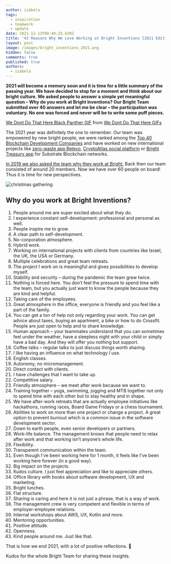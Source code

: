 ```yaml
---
author: izabela
tags:
  - inspiration
  - teamwork
  - update
date: 2021-12-13T08:40:25.630Z
title: '43 Reasons Why We Love Working at Bright Inventions [2021 Edition]'
layout: post
image: /images/bright_inventions_2021.png
hidden: false
comments: true
published: true
authors:
  - izabela
---
```

**2021 will become a memory soon and it is time for a little summary of the passing year. We have decided to stop for a moment and think about our bright culture. We asked people to answer a simple yet meaningful question – Why do you work at Bright Inventions? Our Bright Team submitted over 40 answers and let me be clear – the participation was voluntary. No one was forced and never will be to write some puff pieces.**

<div class="tenor-gif-embed" data-postid="16558003" data-share-method="host" data-aspect-ratio="1.77778" data-width="100%"><a href="https://tenor.com/view/we-dont-do-that-here-black-panther-tchalla-bruce-gif-16558003">We Dont Do That Here Black Panther GIF</a> from <a href="https://tenor.com/search/we+dont+do+that+here-gifs">We Dont Do That Here GIFs</a></div> <script type="text/javascript" async src="https://tenor.com/embed.js"></script>

The 2021 year was definitely the one to remember. Our team was empowered by new bright people, we were ranked among the [Top 40 Blockchain Development Companies](/blog/bright-inventions-among-top-40-blockchain-development-companies/) and have worked on new international projects like [zero-waste app Relevo](/projects/eco-friendly-app/), [CryptoAtlas social platform](/projects/cryptocurrency-platfrom/) or [Bright Treasury app](/projects/bright-treasury/) for Substrate Blockchain networks.

[In 2019 we also asked the team why they work at Bright.](/blog/31-reasons-why-we-love-working-at-Bright-Inventions/) Back then our team consisted of around 20 members. Now we have over 60 people on board! Thus it is time for new perspectives.

![christmas gathering](/images/christmas_team_retreats2.png)

## Why do you work at Bright Inventions?

1. People around me are super excited about what they do.
2. I experience constant self-development: professional and personal as well.
3. People inspire me to grow.
4. A clear path to self-development.
5. No-corporation atmosphere.
6. Hybrid work.
7. Working on international projects with clients from countries like Israel, the UK, the USA or Germany.
8. Multiple celebrations and great team retreats.
9. The project I work on is meaningful and gives possibilities to develop myself.
10. Stability and security – during the pandemic the team grew twice.
11. Nothing is forced here. You don’t feel the pressure to spend time with the team, but you actually just want to know the people because they are kind and helpful. 
12. Taking care of the employees.
13. Great atmosphere in the office, everyone is friendly and you feel like a part of the family.
14. You can get a ton of help not only regarding your work. You can get advice about taxes, buying an apartment, a bike or how to do Crossfit. People are just open to help and to share knowledge. 
15. Human approach – your teammates understand that you can sometimes feel under the weather, have a sleepless night with your child or simply have a bad day. And they will offer you nothing but support.
16. Coffee talks – regular talks to just discuss things worth sharing.
17. I like having an influence on what technology I use.
18. English classes.
19. Autonomy, no micromanagement.
20. Direct contact with clients.
21. I have challenges that I want to take up.
22. Competitive salary.
23. Friendly atmosphere – we meet after work because we want to.
24. Training together – yoga, swimming, jogging and MTB together not only to spend time with each other but to stay healthy and in shape.
25. We have after-work retreats that are actually employee initiatives like hackathons, running races, Board Game Fridays or a chess tournament.
26. Abilities to work on more than one project or change a project. A great option to prevent burnout which is a common issue in the software development sector. 
27. Down to earth people, even senior developers or partners.
28. Work-life balance. The management knows that people need to relax after work and that working isn’t anyone’s whole life.
29. Flexibility.
30. Transparent communication within the team.
31. Even though I've been working here for 1 month, it feels like I've been working here forever (in a good way).
32. Big impact on the projects.
33. Kudos culture. I just feel appreciation and like to appreciate others.
34. Office library with books about software development, UX and marketing.
35. Bright lunches.
36. Flat structure.
37. Sharing is caring and here it is not just a phrase, that is a way of work.
38. The management crew is very competent and flexible in terms of employer-employee relations.
39. Internal workshops about AWS, UX, Kotlin and more.
40. Mentoring opportunities.
41. Positive attitude.
42. Openness.
43. Kind people around me. Just like that.

That is how we end 2021, with a lot of positive reflections. 🙂

Kudos for the whole Bright Team for sharing these insights.
